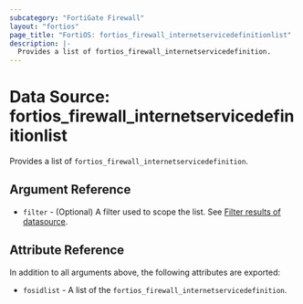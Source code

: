 ```yaml
---
subcategory: "FortiGate Firewall"
layout: "fortios"
page_title: "FortiOS: fortios_firewall_internetservicedefinitionlist"
description: |-
  Provides a list of fortios_firewall_internetservicedefinition.
---
```


# Data Source: fortios_firewall_internetservicedefinitionlist
Provides a list of `fortios_firewall_internetservicedefinition`.

## Argument Reference

* `filter` - (Optional) A filter used to scope the list. See [Filter results of datasource](https://registry.terraform.io/providers/fortinetdev/fortios/latest/docs/guides/fgt_filter).

## Attribute Reference

In addition to all arguments above, the following attributes are exported:

* `fosidlist` -  A list of the `fortios_firewall_internetservicedefinition`.
